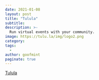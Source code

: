 ```yaml
---
date: 2021-01-08
layout: post
title: "Tulula"
subtitle: 
description: >-
  Run virtual events with your community.
image: https://tulu.la/img/logo2.png
category: 
tags:
  - 
author: goofmint
paginate: true
---
```



[Tulula](https://tulu.la/)

